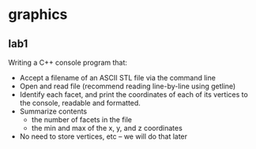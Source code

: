 # graphics

## lab1

Writing a C++ console program that:

* Accept a filename of an ASCII STL file via the command line
* Open and read file (recommend reading line-by-line using getline)
* Identify each facet, and print the coordinates of each of its vertices to the
  console, readable and formatted.
* Summarize contents
  * the number of facets in the file
  * the min and max of the x, y, and z coordinates
* No need to store vertices, etc – we will do that later
